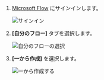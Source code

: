 1. [Microsoft Flow](https://flow.microsoft.com) にサインインします。
   
    ![サインイン](includes/media/modern-approvals/sign-in.png)
2. **[自分のフロー]** タブを選択します。
   
    ![自分のフローの選択](includes/media/modern-approvals/select-my-flows.png)
3. **[一から作成]** を選択します。
   
    ![一から作成する](includes/media/modern-approvals/blank-template.png)

